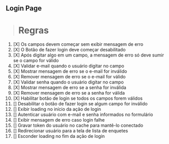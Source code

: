 ## Login Page

> # Regras

1.  [X] Os campos devem começar sem exibir mensagem de erro
2.  [X] O Botão de fazer login deve começar desabilitado
3.  [X] Após digitar algo em um campo, a mensagem de erro só deve sumir se o campo for válido
4.  [X] Validar e-mail quando o usuário digitar no campo
5.  [X] Mostrar mensagem de erro se o e-mail for inválido
6.  [X] Remover mensagem de erro se o e-mail for válido
7.  [X] Validar senha quando o usuário digitar no campo
8.  [X] Mostrar mensagem de erro se a senha for inválida
9.  [X] Remover mensagem de erro se a senha for válida
10. [X] Habilitar botão de login se todos os campos forem válidos
11. [] Desabilitar o botão de fazer login se algum campo for inválido
12. [] Exibir loading no início da ação de login
13. [] Autenticar usuário com e-mail e senha informados no formulário
14. [] Exibir mensagem de erro caso login falhe
15. [] Gravar token do usuário no cache para mantê-lo conectado
16. [] Redirecionar usuário para a tela de lista de enquetes
17. [] Esconder loading no fim da ação de login